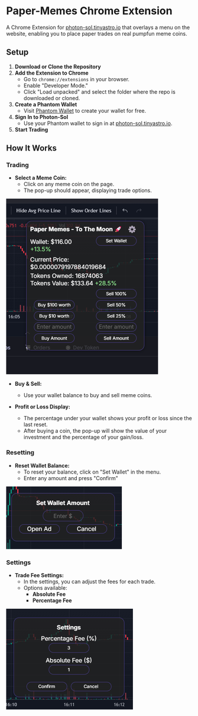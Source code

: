 # Paper-Memes Chrome Extension

A Chrome Extension for [photon-sol.tinyastro.io](https://photon-sol.tinyastro.io) that overlays a menu on the website, enabling you to place paper trades on real pumpfun meme coins.

## Setup

1. **Download or Clone the Repository**
2. **Add the Extension to Chrome**
   - Go to `chrome://extensions` in your browser.
   - Enable "Developer Mode."
   - Click "Load unpacked" and select the folder where the repo is downloaded or cloned.
3. **Create a Phantom Wallet**
   - Visit [Phantom Wallet](https://phantom.com/download) to create your wallet for free.
4. **Sign In to Photon-Sol**
   - Use your Phantom wallet to sign in at [photon-sol.tinyastro.io](https://photon-sol.tinyastro.io).
5. **Start Trading**

## How It Works

### Trading

- **Select a Meme Coin:**
  - Click on any meme coin on the page.
  - The pop-up should appear, displaying trade options.

![Trading Pop-up](assets/ScreenshotMain.png)
- **Buy & Sell:**
  - Use your wallet balance to buy and sell meme coins.
  
- **Profit or Loss Display:**
  - The percentage under your wallet shows your profit or loss since the last reset.
  - After buying a coin, the pop-up will show the value of your investment and the percentage of your gain/loss.

### Resetting

- **Reset Wallet Balance:**
  - To reset your balance, click on "Set Wallet" in the menu.
  - Enter any amount and press "Confirm"

![Trading Pop-up](assets/ScreenshotReset.png)
### Settings

- **Trade Fee Settings:**
  - In the settings, you can adjust the fees for each trade.
  - Options available:
    - **Absolute Fee**
    - **Percentage Fee**

![Trading Pop-up](assets/ScreenshotSettings.png)

